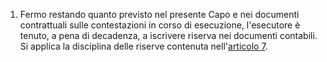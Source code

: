 1. Fermo restando quanto previsto nel presente Capo e nei documenti contrattuali sulle contestazioni in corso di esecuzione, l'esecutore è tenuto, a pena di decadenza, a iscrivere riserva nei documenti contabili. Si applica la disciplina delle riserve contenuta nell'[articolo 7](/index.html?article=allegato-2.14-articolo-7&version=1).